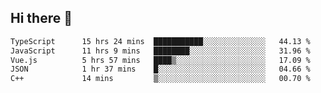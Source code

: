 ## Hi there 👋

<!--START_SECTION:waka-->

```txt
TypeScript      15 hrs 24 mins  ███████████░░░░░░░░░░░░░░   44.13 %
JavaScript      11 hrs 9 mins   ████████░░░░░░░░░░░░░░░░░   31.96 %
Vue.js          5 hrs 57 mins   ████▒░░░░░░░░░░░░░░░░░░░░   17.09 %
JSON            1 hr 37 mins    █░░░░░░░░░░░░░░░░░░░░░░░░   04.66 %
C++             14 mins         ▒░░░░░░░░░░░░░░░░░░░░░░░░   00.70 %
```

<!--END_SECTION:waka-->
